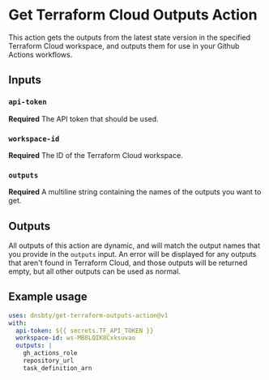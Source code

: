 # Get Terraform Cloud Outputs Action

This action gets the outputs from the latest state version in the specified
Terraform Cloud workspace, and outputs them for use in your Github Actions
workflows.

## Inputs

### `api-token`

**Required** The API token that should be used.

### `workspace-id`

**Required** The ID of the Terraform Cloud workspace.

### `outputs`

**Required** A multiline string containing the names of the outputs you want to get.

## Outputs

All outputs of this action are dynamic, and will match the output names that you
provide in the `outputs` input. An error will be displayed for any outputs that
aren't found in Terraform Cloud, and those outputs will be returned empty, but
all other outputs can be used as normal.

## Example usage

```yaml
uses: dnsbty/get-terraform-outputs-action@v1
with:
  api-token: ${{ secrets.TF_API_TOKEN }}
  workspace-id: ws-MB8LQIK8Cxksuvao
  outputs: |
    gh_actions_role
    repository_url
    task_definition_arn
```
